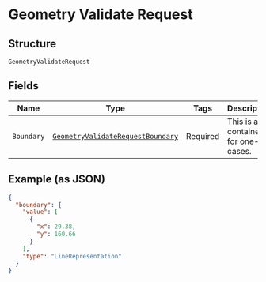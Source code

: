
# Geometry Validate Request

## Structure

`GeometryValidateRequest`

## Fields

| Name | Type | Tags | Description |
|  --- | --- | --- | --- |
| `Boundary` | [`GeometryValidateRequestBoundary`](../../doc/models/containers/geometry-validate-request-boundary.md) | Required | This is a container for one-of cases. |

## Example (as JSON)

```json
{
  "boundary": {
    "value": [
      {
        "x": 29.38,
        "y": 160.66
      }
    ],
    "type": "LineRepresentation"
  }
}
```

